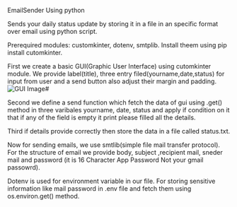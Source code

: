 EmailSender Using python

Sends your daily status update by storing it in a file in an specific format over email using python script.

Prerequired modules: customkinter, dotenv, smtplib. Install theem using pip install cutomkinter.

First we create a basic GUI(Graphic User Interface) using cutomkinter module. We provide label(title), three entry filed(yourname,date,status) for input from user and a send button also adjust their margin and padding.
![GUI Image](https://github.com/user-attachments/assets/22b7b236-9540-4507-9650-3e9feb250909)# 

Second we define a send function which fetch the data of gui using .get()
method in three varibales yourname, date, status and apply if condition on it that if any of the field is empty it print please filled all the details.

Third if details provide correctly then store the data in a file called status.txt.

Now for sending emails, we use smtlib(simple file mail transfer protocol).
For the structure of email we provide body, subject ,recipient mail, sneder mail and password (it is 16 Character App Password Not your gmail passowrd).

Dotenv is used for environment variable in our file. For storing sensitive information like mail password in .env file and fetch them using os.environ.get() method.


